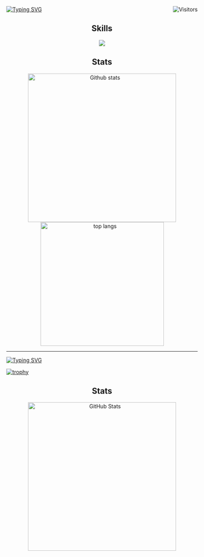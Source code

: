 <!-- Visitor Badge (laobi.icu) -->
<img 
  align="right" 
  src="https://visitor-badge.laobi.icu/badge?page_id=dhubai.dhubai" 
  alt="Visitors"
/>



<a href="https://git.io/typing-svg"><img src="https://readme-typing-svg.demolab.com?font=Fira+Code&pause=1000&color=199BFF&repeat=false&width=435&lines=Hey+there!+Welcome+to+My+GitHub+%F0%9F%91%8B" alt="Typing SVG" /></a>



<p align="center">
  
</p> 

<h2 align="center">Skills</h2>

<div align="center">
  <a href="https://skillicons.dev">
    <!-- 
      'anaconda' is the icon for Anaconda/Conda environments.
      'py' is for Python.
      'docker' for Docker.
      'pytorch' for PyTorch.
      'react' for React.js.
      'tensorflow' for TensorFlow.
      Add 'theme=dark' if you prefer a dark background on icons.
    -->
    <img src="https://skillicons.dev/icons?i=anaconda,py,docker,pytorch,react,tensorflow&theme=dark" />
  </a>
</div>


<h2 align="center">Stats</h2>

<div align="center">
  <img 
    width=390 
    src="https://github-readme-stats-salesp07.vercel.app/api?username=dhubai&count_private=true&show_icons=true&theme=holi&rank_icon=github&border_radius=10" 
    alt="Github stats" 
  />
  <br/>
  <img 
    width=325 
    src="https://github-readme-stats-salesp07.vercel.app/api/top-langs/?username=dhubai&hide=HTML&langs_count=8&layout=compact&theme=holi&border_radius=10&size_weight=0.5&count_weight=0.5&exclude_repo=github-readme-stats" 
    alt="top langs" 
  />
</div>

<hr/>



<a href="https://git.io/typing-svg"><img src="https://readme-typing-svg.demolab.com?font=Fira+Code&pause=1000&color=199BFF&repeat=false&width=435&lines=Happy+coding!+%E2%9C%A8" alt="Typing SVG" /></a>



[![trophy](https://github-profile-trophy.vercel.app/?username=dhubai)](https://github.com/ryo-ma/github-profile-trophy)




<h2 align="center">Stats</h2>

<div align="center">
  <img
    width="390"
    src="https://github-readme-stats.vercel.app/api?username=dhubai&count_private=true&show_icons=true&theme=holi&border_radius=10&rank_icon=github"
    alt="GitHub Stats"
  />
</div>



